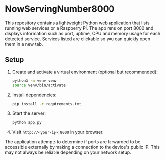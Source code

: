# NowServingNumber8000

This repository contains a lightweight Python web application that lists running web services on a Raspberry Pi. The app runs on port 8000 and displays information such as port, uptime, CPU and memory usage for each detected service. Services listed are clickable so you can quickly open them in a new tab.

## Setup

1. Create and activate a virtual environment (optional but recommended):
   ```bash
   python3 -m venv venv
   source venv/bin/activate
   ```
2. Install dependencies:
   ```bash
   pip install -r requirements.txt
   ```
3. Start the server:
   ```bash
   python app.py
   ```
4. Visit `http://<your-ip>:8000` in your browser.

The application attempts to determine if ports are forwarded to be accessible externally by making a connection to the device's public IP. This may not always be reliable depending on your network setup.
